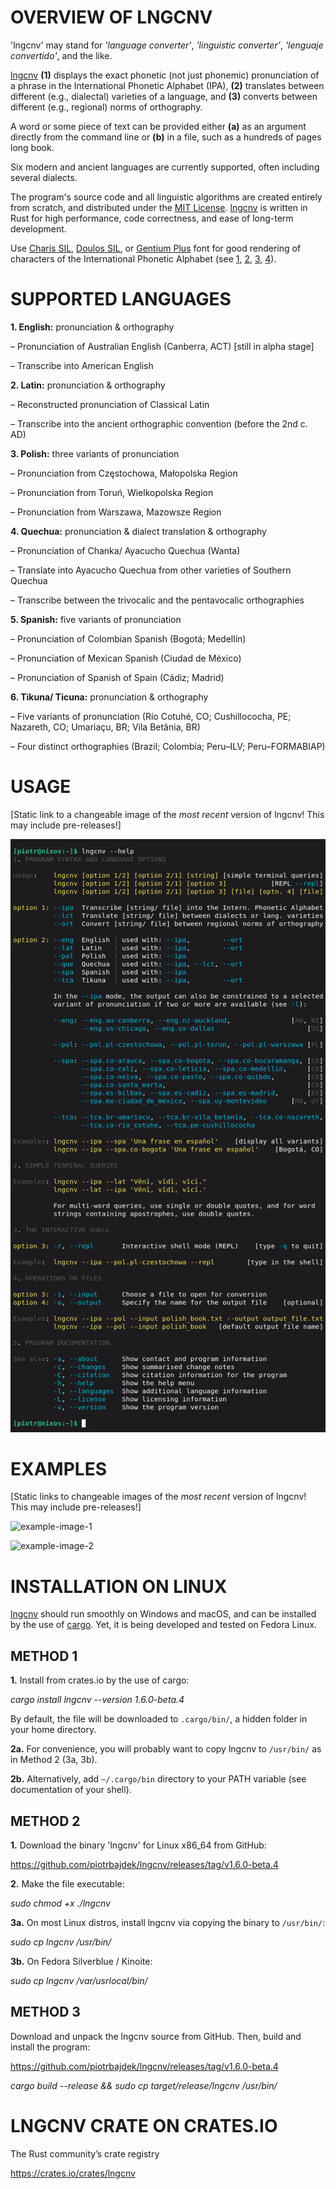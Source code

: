 # OVERVIEW OF LNGCNV

'lngcnv' may stand for _'language converter'_, _'linguistic converter'_, _'lenguaje convertido'_, and the like.

[lngcnv](https://github.com/piotrbajdek/lngcnv) **(1)** displays the exact phonetic (not just phonemic) pronunciation of a phrase in the International Phonetic Alphabet (IPA), **(2)** translates between different (e.g., dialectal) varieties of a language, and **(3)** converts between different (e.g., regional) norms of orthography.

A word or some piece of text can be provided either **(a)** as an argument directly from the command line or **(b)** in a file, such as a hundreds of pages long book.

Six modern and ancient languages are currently supported, often including several dialects.

The program's source code and all linguistic algorithms are created entirely from scratch, and distributed under the [MIT License](https://github.com/piotrbajdek/lngcnv/blob/main/LICENSE). [lngcnv](https://github.com/piotrbajdek/lngcnv) is written in Rust for high performance, code correctness, and ease of long-term development.

Use [Charis SIL](https://software.sil.org/charis/download/), [Doulos SIL](https://software.sil.org/doulos/download/), or [Gentium Plus](https://software.sil.org/gentium/download/) font for good rendering of characters of the International Phonetic Alphabet (see [1](https://www.internationalphoneticassociation.org/IPAcharts/inter_chart_2018/IPA_2018.html), [2](https://ipahelp.languagetechnology.org/), [3](https://en.wikipedia.org/wiki/IPA_vowel_chart_with_audio), [4](https://en.wikipedia.org/wiki/IPA_pulmonic_consonant_chart_with_audio)).

# SUPPORTED LANGUAGES

**1. English:** pronunciation & orthography

– Pronunciation of Australian English (Canberra, ACT) [still in alpha stage]

– Transcribe into American English

**2. Latin:** pronunciation & orthography

– Reconstructed pronunciation of Classical Latin

– Transcribe into the ancient orthographic convention (before the 2nd c. AD)

**3. Polish:** three variants of pronunciation

– Pronunciation from Częstochowa, Małopolska Region

– Pronunciation from Toruń, Wielkopolska Region

– Pronunciation from Warszawa, Mazowsze Region

**4. Quechua:** pronunciation & dialect translation & orthography

– Pronunciation of Chanka/ Ayacucho Quechua (Wanta)

– Translate into Ayacucho Quechua from other varieties of Southern Quechua

– Transcribe between the trivocalic and the pentavocalic orthographies

**5. Spanish:** five variants of pronunciation

– Pronunciation of Colombian Spanish (Bogotá; Medellín)

– Pronunciation of Mexican Spanish (Ciudad de México)

– Pronunciation of Spanish of Spain (Cádiz; Madrid)

**6. Tikuna/ Ticuna:** pronunciation & orthography

– Five variants of pronunciation (Río Cotuhé, CO; Cushillococha, PE; Nazareth, CO; Umariaçu, BR; Vila Betânia, BR)

– Four distinct orthographies (Brazil; Colombia; Peru–ILV; Peru–FORMABIAP)

# USAGE

[Static link to a changeable image of the _most recent_ version of lngcnv! This may include pre-releases!]

![help-image](https://github.com/piotrbajdek/lngcnv/blob/main/docs/images/help-image.png?raw=true)

# EXAMPLES

[Static links to changeable images of the _most recent_ version of lngcnv! This may include pre-releases!]

![example-image-1](https://github.com/piotrbajdek/lngcnv/blob/main/docs/images/example-image-1.png?raw=true)

![example-image-2](https://github.com/piotrbajdek/lngcnv/blob/main/docs/images/example-image-2.png?raw=true)

# INSTALLATION ON LINUX

[lngcnv](https://github.com/piotrbajdek/lngcnv) should run smoothly on Windows and macOS, and can be installed by the use of [cargo](https://www.rust-lang.org/tools/install). Yet, it is being developed and tested on Fedora Linux.

## METHOD 1

**1.** Install from crates.io by the use of cargo:

_cargo install lngcnv \--version 1.6.0-beta.4_

By default, the file will be downloaded to `.cargo/bin/`, a hidden folder in your home directory.

**2a.** For convenience, you will probably want to copy lngcnv to `/usr/bin/` as in Method 2 (3a, 3b).

**2b.** Alternatively, add `~/.cargo/bin` directory to your PATH variable (see documentation of your shell).

## METHOD 2

**1.** Download the binary 'lngcnv' for Linux x86_64 from GitHub:

https://github.com/piotrbajdek/lngcnv/releases/tag/v1.6.0-beta.4

**2.** Make the file executable:

_sudo chmod +x ./lngcnv_

**3a.** On most Linux distros, install lngcnv via copying the binary to `/usr/bin/`:

_sudo cp lngcnv /usr/bin/_

**3b.** On Fedora Silverblue / Kinoite:

_sudo cp lngcnv /var/usrlocal/bin/_

## METHOD 3

Download and unpack the lngcnv source from GitHub. Then, build and install the program:

https://github.com/piotrbajdek/lngcnv/releases/tag/v1.6.0-beta.4

_cargo build \--release && sudo cp target/release/lngcnv /usr/bin/_

# LNGCNV CRATE ON CRATES.IO

The Rust community’s crate registry

https://crates.io/crates/lngcnv
